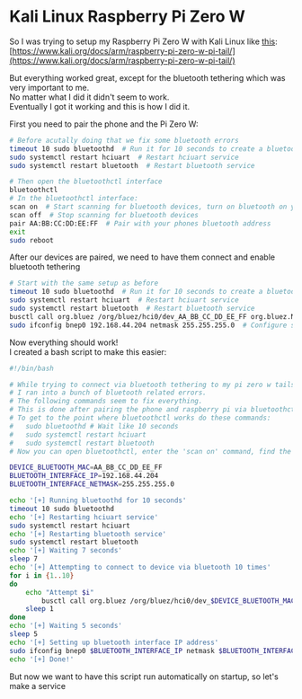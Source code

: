 # Kali Linux Raspberry Pi Zero W
So I was trying to setup my Raspberry Pi Zero W with Kali Linux like [this](https://www.kali.org/docs/arm/raspberry-pi-zero-w-pi-tail/):  
[https://www.kali.org/docs/arm/raspberry-pi-zero-w-pi-tail/](https://www.kali.org/docs/arm/raspberry-pi-zero-w-pi-tail/)  
  
But everything worked great, except for the bluetooth tethering which was very important to me.  
No matter what I did it didn't seem to work.  
Eventually I got it working and this is how I did it.  
  
First you need to pair the phone and the Pi Zero W:  
```sh
# Before acutally doing that we fix some bluetooth errors
timeout 10 sudo bluetoothd  # Run it for 10 seconds to create a bluetooth directory that was missing
sudo systemctl restart hciuart  # Restart hciuart service
sudo systemctl restart bluetooth  # Restart bluetooth service

# Then open the bluetoothctl interface
bluetoothctl
# In the bluetoothctl interface:
scan on  # Start scanning for bluetooth devices, turn on bluetooth on your phone and scan until it is shown
scan off  # Stop scanning for bluetooth devices
pair AA:BB:CC:DD:EE:FF  # Pair with your phones bluetooth address
exit
sudo reboot
```
After our devices are paired, we need to have them connect and enable bluetooth tethering
```sh
# Start with the same setup as before
timeout 10 sudo bluetoothd  # Run it for 10 seconds to create a bluetooth directory that was missing
sudo systemctl restart hciuart  # Restart hciuart service
sudo systemctl restart bluetooth  # Restart bluetooth service
busctl call org.bluez /org/bluez/hci0/dev_AA_BB_CC_DD_EE_FF org.bluez.Network1 Connect s nap  # Connect to phone via bluetooth, replace the MAC address here with your own
sudo ifconfig bnep0 192.168.44.204 netmask 255.255.255.0  # Configure static IP for the new bluetooth tethered interface. Make sure the IP address is in the subnet that matches your phone's bluetooth tethering subnet
```
Now everything should work!  
I created a bash script to make this easier:  
```bash
#!/bin/bash

# While trying to connect via bluetooth tethering to my pi zero w tails kali machine
# I ran into a bunch of bluetooth related errors.
# The following commands seem to fix everything.
# This is done after pairing the phone and raspberry pi via bluetoothctl.
# To get to the point where bluetoothctl works do these commands:
# 	sudo bluetoothd # Wait like 10 seconds
#	sudo systemctl restart hciuart
#	sudo systemctl restart bluetooth
# Now you can open bluetoothctl, enter the 'scan on' command, find the device, do 'scan off', and then 'pair AA:BB:CC:DD:EE:FF'

DEVICE_BLUETOOTH_MAC=AA_BB_CC_DD_EE_FF
BLUETOOTH_INTERFACE_IP=192.168.44.204
BLUETOOTH_INTERFACE_NETMASK=255.255.255.0

echo '[+] Running bluetoothd for 10 seconds'
timeout 10 sudo bluetoothd
echo '[+] Restarting hciuart service'
sudo systemctl restart hciuart
echo '[+] Restarting bluetooth service'
sudo systemctl restart bluetooth
echo '[+] Waiting 7 seconds'
sleep 7
echo '[+] Attempting to connect to device via bluetooth 10 times'
for i in {1..10}
do 
	echo "Attempt $i"
        busctl call org.bluez /org/bluez/hci0/dev_$DEVICE_BLUETOOTH_MAC org.bluez.Network1 Connect s nap
	sleep 1
done
echo '[+] Waiting 5 seconds'
sleep 5
echo '[+] Setting up bluetooth interface IP address'
sudo ifconfig bnep0 $BLUETOOTH_INTERFACE_IP netmask $BLUETOOTH_INTERFACE_NETMASK
echo '[+] Done!'
```
But now we want to have this script run automatically on startup, so let's make a service  
